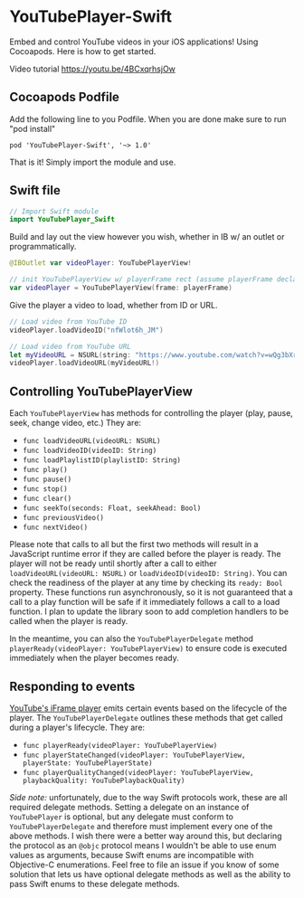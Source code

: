 # YouTubePlayer-Swift

Embed and control YouTube videos in your iOS applications! Using Cocoapods.  Here is how to get started.

Video tutorial
https://youtu.be/4BCxqrhsjOw

## Cocoapods Podfile
Add the following line to you Podfile.  When you are done make sure to run "pod install"
```cocoapods
pod 'YouTubePlayer-Swift', '~> 1.0'
```
That is it!  Simply import the module and use.

## Swift file
```Swift
// Import Swift module
import YouTubePlayer_Swift
```

Build and lay out the view however you wish, whether in IB w/ an outlet or programmatically.
```Swift
@IBOutlet var videoPlayer: YouTubePlayerView!
```
```Swift
// init YouTubePlayerView w/ playerFrame rect (assume playerFrame declared)
var videoPlayer = YouTubePlayerView(frame: playerFrame)
```

Give the player a video to load, whether from ID or URL.
```Swift
// Load video from YouTube ID
videoPlayer.loadVideoID("nfWlot6h_JM")
```
```Swift
// Load video from YouTube URL
let myVideoURL = NSURL(string: "https://www.youtube.com/watch?v=wQg3bXrVLtg")
videoPlayer.loadVideoURL(myVideoURL!)
```

## Controlling YouTubePlayerView

Each `YouTubePlayerView` has methods for controlling the player (play, pause, seek, change video, etc.) They are:

* `func loadVideoURL(videoURL: NSURL)`
* `func loadVideoID(videoID: String)`
* `func loadPlaylistID(playlistID: String)`
* `func play()`
* `func pause()`
* `func stop()`
* `func clear()`
* `func seekTo(seconds: Float, seekAhead: Bool)`
* `func previousVideo()`
* `func nextVideo()`

Please note that calls to all but the first two methods will result in a JavaScript runtime error if they are called before the player is ready. The player will not be ready until shortly after a call to either `loadVideoURL(videoURL: NSURL)` or `loadVideoID(videoID: String)`. You can check the readiness of the player at any time by checking its `ready: Bool` property. These functions run asynchronously, so it is not guaranteed that a call to a play function will be safe if it immediately follows a call to a load function. I plan to update the library soon to add completion handlers to be called when the player is ready.

In the meantime, you can also the `YouTubePlayerDelegate` method `playerReady(videoPlayer: YouTubePlayerView)` to ensure code is executed immediately when the player becomes ready.

## Responding to events

[YouTube's iFrame player](https://developers.google.com/youtube/iframe_api_reference) emits certain events based on the lifecycle of the player. The `YouTubePlayerDelegate` outlines these methods that get called during a player's lifecycle. They are:

* `func playerReady(videoPlayer: YouTubePlayerView)`
* `func playerStateChanged(videoPlayer: YouTubePlayerView, playerState: YouTubePlayerState)`
* `func playerQualityChanged(videoPlayer: YouTubePlayerView, playbackQuality: YouTubePlaybackQuality)`

*Side note:* unfortunately, due to the way Swift protocols work, these are all required delegate methods. Setting a delegate on an instance of `YouTubePlayer` is optional, but any delegate must conform to `YouTubePlayerDelegate` and therefore must implement every one of the above methods. I wish there were a better way around this, but declaring the protocol as an `@objc` protocol means I wouldn't be able to use enum values as arguments, because Swift enums are incompatible with Objective-C enumerations. Feel free to file an issue if you know of some solution that lets us have optional delegate methods as well as the ability to pass Swift enums to these delegate methods.
